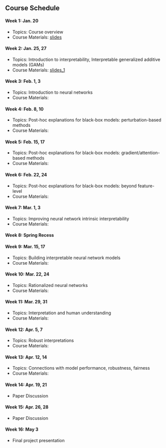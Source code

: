 ## Course Schedule

#### Week 1: Jan. 20
- Topics: Course overview
- Course Materials: [slides](slides/IML_1.pdf)

#### Week 2: Jan. 25, 27
- Topics: Introduction to interpretability, Interpretable generalized additive models (GAMs)
- Course Materials: [slides_1](slides/IML_2.pdf)

#### Week 3: Feb. 1, 3
- Topics: Introduction to neural networks
- Course Materials:

#### Week 4: Feb. 8, 10
- Topics: Post-hoc explanations for black-box models: perturbation-based methods
- Course Materials:

#### Week 5: Feb. 15, 17
- Topics: Post-hoc explanations for black-box models: gradient/attention-based methods
- Course Materials:

#### Week 6: Feb. 22, 24
- Topics: Post-hoc explanations for black-box models: beyond feature-level
- Course Materials:

#### Week 7: Mar. 1, 3
- Topics: Improving neural network intrinsic interpretability
- Course Materials:

#### Week 8: Spring Recess

#### Week 9: Mar. 15, 17
- Topics: Building interpretable neural network models
- Course Materials:

#### Week 10: Mar. 22, 24
- Topics: Rationalized neural networks
- Course Materials:

#### Week 11: Mar. 29, 31
- Topics: Interpretation and human understanding
- Course Materials:

#### Week 12: Apr. 5, 7
- Topics: Robust interpretations
- Course Materials:

#### Week 13: Apr. 12, 14
- Topics: Connections with model performance, robustness, fairness
- Course Materials:

#### Week 14: Apr. 19, 21
- Paper Discussion

#### Week 15: Apr. 26, 28
- Paper Discussion

#### Week 16: May 3
- Final project presentation
